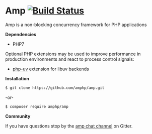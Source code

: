 # Amp [![Build Status](https://travis-ci.org/amphp/amp.svg?branch=master)](https://travis-ci.org/amphp/amp)

Amp is a non-blocking concurrency framework for PHP applications

**Dependencies**

- PHP7

Optional PHP extensions may be used to improve performance in production environments and react to process control signals:

- [php-uv](https://github.com/chobie/php-uv) extension for libuv backends

**Installation**

```bash
$ git clone https://github.com/amphp/amp.git
```

-or-

```bash
$ composer require amphp/amp
```

**Community**

If you have questions stop by the [amp chat channel](https://gitter.im/amphp/amp) on Gitter.
